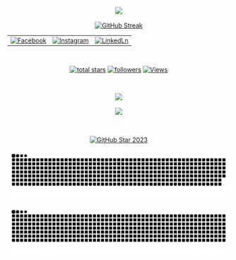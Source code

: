 <p align="center">
  <!-- Typing SVG by DenverCoder1 - https://github.com/DenverCoder1/readme-typing-svg -->
  <a href="https://github.com/DenverCoder1/readme-typing-svg">
    <img src="https://readme-typing-svg.demolab.com/?lines=Hello%20everyone;Welcome%20to%20my%20profile;Tuan%20Anh%20Sunday&font=Fira%20Code&center=true&width=440&height=45&color=f75c7e&vCenter=true&pause=1000&size=22" /></a>
</p>   
         
<div align="Center"> 
	<a href="https://git.io/streak-stats"><img src="https://streak-stats.demolab.com?user=TuanAnhNQ333&theme=dracula&border_radius=12&card_width=700&card_height=260&background=45%2C2C22E6D9%2CF0351FCC&ring=00F9FF&fire=FFFC00&stroke=EB5454&currStreakLabel=04EB00&currStreakNum=6764FFF9" alt="GitHub Streak" /></a>
</div>

<div align="Center">
	<table>
		<td><a href="https://www.facebook.com/ah.nqt?locale=vi_VN" target="_blank" rel="noreferrer"><img src="https://cdn-icons-png.flaticon.com/128/5968/5968764.png" width="50" height="50" alt="Facebook" tittle="Facebook" ></a></td>
		<td><a href="https://www.instagram.com/tuan_anh_33/" target="_blank" rel="noreferrer"><img src="https://cdn-icons-png.flaticon.com/128/2111/2111463.png" width="50" height="50" alt="Instagram" tittle="Instagram" ></a></td>
		<td><a href="https://www.linkedin.com/in/anh-nqt/" target="_blank" rel="noreferrer"><img src="https://cdn-icons-png.flaticon.com/128/3536/3536505.png" width="50" height="50" alt="LinkedLn" tittle="LinkedLn" ></a></td>
	</table>
</div>


<br/>

<!-- Social badges section -->
<!-- Badges with custom icons - https://github.com/DenverCoder1/custom-icon-badges -->
<!-- View counter - https://github.com/DenverCoder1/Simple-View-Counter -->
<p align="center">
  <a href="https://github.com/TuanAnhNQ333?tab=repositories&sort=stargazers">
    <img alt="total stars" title="Total stars on GitHub" src="https://custom-icon-badges.demolab.com/github/stars/TuanAnhNQ333?color=55960c&style=for-the-badge&labelColor=488207&logo=star"/></a>
  <a href="https://github.com/TuanAnhNQ333?tab=followers">
    <img alt="followers" title="Follow me on Github" src="https://custom-icon-badges.demolab.com/github/followers/TuanAnhNQ333?color=236ad3&labelColor=1155ba&style=for-the-badge&logo=person-add&label=Follow&logoColor=white"/></a>
  <a href="https://github.com/TuanAnhNQ333/"><img alt="Views" title="GitHub profile views" src="https://komarev.com/ghpvc/?username=TuanAnhNQ333&label=Profile%20Views&color=red&style=for-the-badge"/></a>
</p>

<br/>

<p align="center">
    <picture>
  <source
    srcset="https://github-readme-stats.vercel.app/api?username=TuanAnhNQ333&show_icons=true&theme=gruvbox"
    media="(prefers-color-scheme: dark)"
  />
  <source
    srcset="https://github-readme-stats.vercel.app/api?username=TuanAnhNQ333&show_icons=true"
    media="(prefers-color-scheme: light), (prefers-color-scheme: no-preference)"
  />
  <img src="https://github-readme-stats.vercel.app/api?username=TuanAnhNQ333&show_icons=true" />
</picture>
</p>


<p align="center">
  <!-- Typing SVG by DenverCoder1 - https://github.com/DenverCoder1/readme-typing-svg -->
  <a href="https://github.com/DenverCoder1/readme-typing-svg">
    <img src="https://readme-typing-svg.demolab.com/?lines=AH%20code%20his%20life;&font=Fira%20Code&center=true&width=440&height=45&color=f75c7e&vCenter=true&pause=1000&size=22" /></a>
</p>

<br/>


<!-- GitHub Star link -->
<p align="center">
  <a href="https://stars.github.com/profiles/denvercoder1/">
    <img src="https://github.com/DenverCoder1/DenverCoder1/assets/20955511/ca15be3f-d00b-438e-91f6-fb5568c1f632" alt="GitHub Star 2023"/></a>
</p>



<p align="center">
  <picture>
  <source media="(prefers-color-scheme: dark)" srcset="https://raw.githubusercontent.com/platane/platane/output/github-contribution-grid-snake-dark.svg">
  <source media="(prefers-color-scheme: light)" srcset="https://raw.githubusercontent.com/platane/platane/output/github-contribution-grid-snake.svg">
  <img alt="github contribution grid snake animation" src="https://raw.githubusercontent.com/platane/platane/output/github-contribution-grid-snake.svg">
</picture>


</p>

<p align="center">
  <picture>
  <source media="(prefers-color-scheme: dark)" srcset="https://raw.githubusercontent.com/TuanAnhNQ333/TuanAnhNQ333/output/github-contribution-grid-snake-dark.svg">
  <source media="(prefers-color-scheme: light)" srcset="https://raw.githubusercontent.com/TuanAnhNQ333/TuanAnhNQ333/output/github-contribution-grid-snake.svg">
  <img alt="github contribution grid snake animation" src="https://raw.githubusercontent.com/TuanAnhNQ333/TuanAnhNQ333/output/github-contribution-grid-snake.svg">
</picture>


</p>


<!---

TuanAnhNQ333/TuanAnhNQ333 is a ✨ special ✨ repository because its `README.md` (this file) appears on your GitHub profile.
You can click the Preview link to take a look at your changes.
--->
